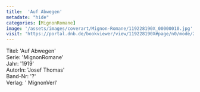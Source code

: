 ```yaml
---
title:  'Auf Abwegen'
metadate: "hide"
categories: [MignonRomane]
image: '/assets/images/coverart/Mignon-Romane/119228190X_00000010.jpg'
visit: 'https://portal.dnb.de/bookviewer/view/119228190X#page/n0/mode/2up'
---
```

Titel: 'Auf Abwegen' <br>
Serie: 'MignonRomane' <br>
Jahr: '1919' <br>
AutorIn: 'Josef Thomas' <br>
Band-Nr: '?' <br>
Verlag: ' MignonVerl'